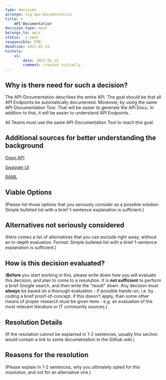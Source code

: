 ```yaml
---
type: decision
acronym: sig-api-Documentation 
title: >
    API-Documentation
decision_type: must
belongs_to: apis
status: _1_open
responsible: FOB
deadline: 2021-01-22
history:
    v1:
        date: 2021-01-15
        comment: created initially
---
```


## Why is there need for such a decision?
The API-Documentation describes the entire
API. The goal should be that all API Endpoints be automatically documented. Moreover, by using the same API-Documentation Tool. That will be easier to generate the API Docu.
In addition to that, it will be easier to understand API Endpoints.

All Teams must use the same API-Documentation Tool to reach this goal.

## Additional sources for better understanding the background

[Open API](https://entwickler.de/online/development/einstieg-in-openapi-v3-579830417.html)

[Swagger UI](https://swagger.io/tools/swagger-ui/)

[RAML](https://raml.org/)

## Viable Options

(Please list those options that you seriously consider as a possible solution. Simple bulleted list with a brief 
1-sentence explanation is sufficient.)


## Alternatives not seriously considered

(Here comes a list of alternatives that you can exclude right away, without an in-depth evaluation. Format: 
Simple bulleted list with a brief 1-sentence explanation is sufficient.)



## How is this decision evaluated?

(**Before** you start working in this, please write down how you will evaluate this decision, and plan to 
come to a resolution. 
It is  **not sufficient** to perform a brief Google search, and then write  the "result" down. Any decision must
**always** be based on a thorough evaluation - if possible hands-on, i.e. by coding a brief proof-of-concept.
if this doesn't apply, then some other means of proper research must be given here - e.g. an evaluation of 
the most relevant literature or IT community sources.) 

 
## Resolution Details

(If the resolation cannot be explained in 1-2 sentences, usually this section would contain a link to some
documentation in the Github wiki.)


## Reasons for the resolution

(Please explain in 1-2 sentences, why you ultimately opted for this resolution, and not for an alternative one.)

